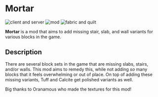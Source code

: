 # Mortar

![client and server](https://img.shields.io/badge/environment-client%20and%20server-b01fe0)
![mod](https://img.shields.io/badge/project%20type-mod-224b1b)
![fabric and quilt](https://img.shields.io/badge/modloader-fabric%20&%20quilt-a8648b)

**Mortar** is a mod that aims to add missing stair, slab, and wall variants for various blocks in the game.

## Description

There are several block sets in the game that are missing slabs, stairs, and/or walls. This mod aims to remedy this, while not adding *so* many blocks that it feels overwhelming or out of place. On top of adding these missing variants, Tuff and Calcite get polished variants as well.

Big thanks to Oranamous who made the textures for this mod!